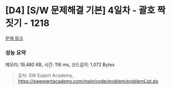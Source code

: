 # [D4] [S/W 문제해결 기본] 4일차 - 괄호 짝짓기 - 1218 

[문제 링크](https://swexpertacademy.com/main/code/problem/problemDetail.do?contestProbId=AV14eWb6AAkCFAYD) 

### 성능 요약

메모리: 19,480 KB, 시간: 116 ms, 코드길이: 1,072 Bytes



> 출처: SW Expert Academy, https://swexpertacademy.com/main/code/problem/problemList.do